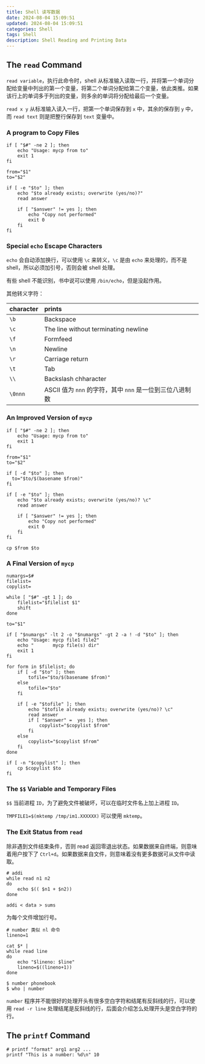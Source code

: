 ```yaml
---
title: Shell 读写数据
date: 2024-08-04 15:09:51
updated: 2024-08-04 15:09:51
categories: Shell
tags: Shell
description: Shell Reading and Printing Data
---
```


## The `read` Command
`read variable`，执行此命令时，shell 从标准输入读取一行，并将第一个单词分配给变量中列出的第一个变量，将第二个单词分配给第二个变量，依此类推。如果该行上的单词多于列出的变量，则多余的单词将分配给最后一个变量。

`read x y` 从标准输入读入一行，把第一个单词保存到 `x` 中，其余的保存到 `y` 中，而 `read text` 则是把整行保存到 `text` 变量中。


### A program to Copy Files
```shell
if [ "$#" -ne 2 ]; then
    echo "Usage: mycp from to"
    exit 1
fi

from="$1"
to="$2"

if [ -e "$to" ]; then
    echo "$to already exists; overwrite (yes/no)?"
    read answer

    if [ "$answer" != yes ]; then
        echo "Copy not performed"
        exit 0
    fi
fi
```

### Special `echo` Escape Characters
`echo` 会自动添加换行，可以使用 `\c` 来转义，`\c` 是由 `echo` 来处理的，而不是 shell，所以必须加引号，否则会被 shell 处理。

有些 shell 不能识别，书中说可以使用 `/bin/echo`，但是没起作用。

其他转义字符：

|character|prints|
|:---|:---|
|`\b`|Backspace|
|`\c`|The line without terminating newline|
|`\f`|Formfeed|
|`\n`|Newline|
|`\r`|Carriage return|
|`\t`|Tab|
|`\\`|Backslash chharacter|
|`\0nnn`|ASCII 值为 `nnn` 的字符，其中 `nnn` 是一位到三位八进制数|

### An Improved Version of `mycp`
```shell
if [ "$#" -ne 2 ]; then
    echo "Usage: mycp from to"
    exit 1
fi

from="$1"
to="$2"

if [ -d "$to" ]; then
  to="$to/$(basename $from)"
fi

if [ -e "$to" ]; then
    echo "$to already exists; overwrite (yes/no)? \c"
    read answer

    if [ "$answer" != yes ]; then
        echo "Copy not performed"
        exit 0
    fi
fi

cp $from $to
```

### A Final Version of `mycp`
```shell
numargs=$#
filelist=
copylist=

while [ "$#" -gt 1 ]; do
    filelist="$filelist $1"
    shift
done

to="$1"

if [ "$numargs" -lt 2 -o "$numargs" -gt 2 -a ! -d "$to" ]; then
    echo "Usage: mycp file1 file2"
    echo "       mycp file(s) dir"
    exit 1
fi

for form in $filelist; do
    if [ -d "$to" ]; then
        tofile="$to/$(basename $from)"
    else
        tofile="$to"
    fi

    if [ -e "$tofile" ]; then
        echo "$tofile already exists; overwrite (yes/no)? \c"
        read answer
        if [ "$answer" =  yes ]; then
            copylist="$copylist $from"
        fi
    else
        copylist="$copylist $from"
    fi
done

if [ -n "$copylist" ]; then
    cp $copylist $to
fi
```

### The `$$` Variable and Temporary Files
`$$` 当前进程 `ID`，为了避免文件被破坏，可以在临时文件名上加上进程 `ID`。

`TMPFILE1=$(mktemp /tmp/im1.XXXXXX)` 可以使用 `mktemp`。

### The Exit Status from `read` 
除非遇到文件结束条件，否则 read 返回零退出状态。如果数据来自终端，则意味着用户按下了 `Ctrl+d`。如果数据来自文件，则意味着没有更多数据可从文件中读取。

```shell
# addi
while read n1 n2 
do
    echo $(( $n1 + $n2))
done 
```

```shell
addi < data > sums
```

为每个文件增加行号。

```shell
# number 类似 nl 命令
lineno=1

cat $* |
while read line
do
    echo "$lineno: $line"
    lineno=$((lineno+1))
done
```

```shell
$ number phonebook
$ who | number
```

`number` 程序并不能很好的处理开头有很多空白字符和结尾有反斜线的行，可以使用 `read -r line` 处理结尾是反斜线的行，后面会介绍怎么处理开头是空白字符的行。

## The `printf` Command
```shell
# printf "format" arg1 arg2 ...
printf "This is a number: %d\n" 10
```
